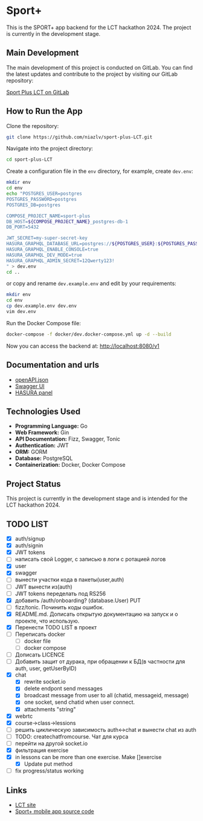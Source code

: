 # Sport+

This is the SPORT+ app backend for the LCT hackathon 2024. The project is currently in the development stage.

## Main Development

The main development of this project is conducted on GitLab. You can find the latest updates and contribute to the project by visiting our GitLab repository:

[Sport Plus LCT on GitLab](https://gitlab.sorewa.ru:12345/niaz/sport-plus-LCT)

## How to Run the App

Clone the repository:

```bash
git clone https://github.com/niazlv/sport-plus-LCT.git
```

Navigate into the project directory:

```bash
cd sport-plus-LCT
```

Create a configuration file in the `env` directory, for example, create `dev.env`:

```bash
mkdir env
cd env
echo "POSTGRES_USER=postgres 
POSTGRES_PASSWORD=postgres 
POSTGRES_DB=postgres 

COMPOSE_PROJECT_NAME=sport-plus
DB_HOST=${COMPOSE_PROJECT_NAME}_postgres-db-1 
DB_PORT=5432 

JWT_SECRET=my-super-secret-key
HASURA_GRAPHQL_DATABASE_URL=postgres://${POSTGRES_USER}:${POSTGRES_PASSWORD}@${DB_HOST}:${DB_PORT}/${POSTGRES_DB}
HASURA_GRAPHQL_ENABLE_CONSOLE=true
HASURA_GRAPHQL_DEV_MODE=true
HASURA_GRAPHQL_ADMIN_SECRET=12Qwerty123!
" > dev.env
cd ..
```

or copy and rename `dev.example.env` and edit by your requirements:

```bash
mkdir env
cd env
cp dev.example.env dev.env
vim dev.env
```

Run the Docker Compose file:

```bash
docker-compose -f docker/dev.docker-compose.yml up -d --build
```

Now you can access the backend at: [http://localhost:8080/v1](http://localhost:8080/v1)

## Documentation and urls

- [openAPI.json](http://sport-plus.sorewa.ru:8080/openapi.json)
- [Swagger UI](http://sport-plus.sorewa.ru:8080/swagger)
- [HASURA panel](http://sport-plus.sorewa.ru:8085)

## Technologies Used

- **Programming Language:** Go
- **Web Framework:** Gin
- **API Documentation:** Fizz, Swagger, Tonic
- **Authentication:** JWT
- **ORM:** GORM
- **Database:** PostgreSQL
- **Containerization:** Docker, Docker Compose

## Project Status

This project is currently in the development stage and is intended for the LCT hackathon 2024.

## TODO LIST

- [x] auth/signup
- [x] auth/signin
- [x] JWT tokens
- [ ] написать свой Logger, с записью в логи с ротацией логов
- [x] user
- [x] swagger
- [ ] вынести участки кода в пакеты(user,auth)
- [ ] JWT вынести из(auth)
- [ ] JWT tokens переделать под RS256
- [x] добавить /auth/onboarding? (database.User) PUT
- [ ] fizz/tonic. Починить коды ошибок.
- [x] README.md. Дописать открытую документацию на запуск и о проекте, что использую.
- [x] Перенести TODO LIST в проект
- [ ] Переписать docker
  - [ ] docker file
  - [ ] docker compose
- [ ] Дописать LICENCE
- [ ] Добавить защит от дурака, при обращении к БД(в частности для auth, user, getUserByID)
- [x] chat
	- [x] rewrite socket.io
	- [x] delete endpont send messages
	- [x] broadcast message from user to all (chatid, messageid, message)
	- [x] one socket, send chatid when user connect.
	- [x] attachments "string"
- [x] webrtc
- [x] course->class->lessions
- [ ] решить циклическую зависимость auth<->chat и вынести chat из auth
- [ ] TODO: createchatfromcourse. Чат для курса
- [ ] перейти на другой socket.io
- [x] фильтрация exercise
- [x] in lessons can be more than one exercise. Make []exercise
	- [x] Update put method
- [ ] fix progress/status working

## Links

- [LCT site](https://i.moscow/cabinet/lct/profile/my-teams)
- [Sport+ mobile app source code](https://github.com/justmeowme/sport_app_lct)
